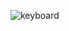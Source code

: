 ![keyboard](https://github.com/zahra-rajabi/keyboard/assets/97116941/bdc832a8-b7d8-4126-91f3-3948d536d503)
